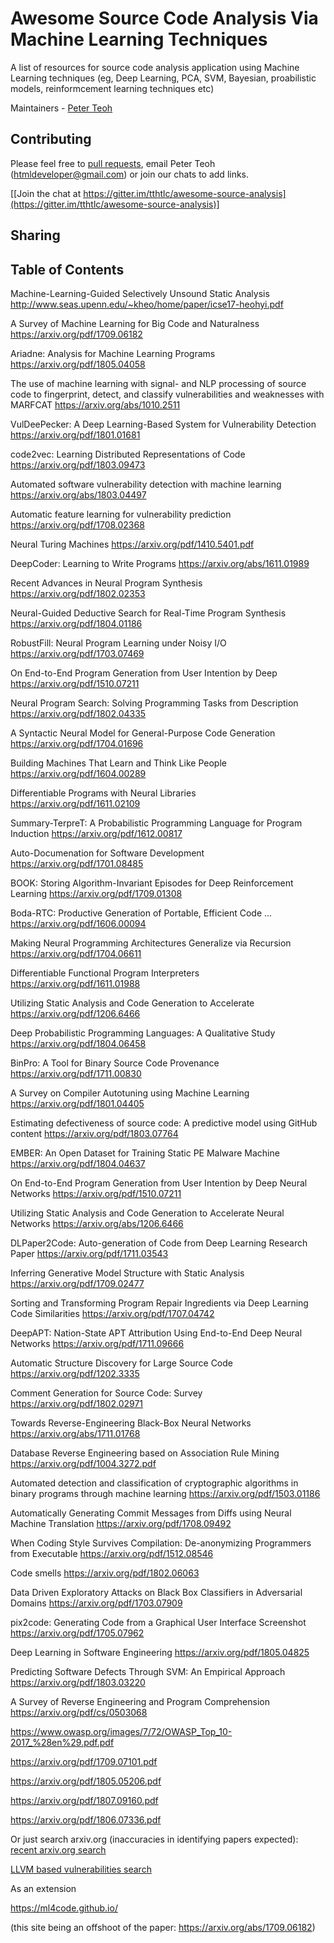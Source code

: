 # Awesome Source Code Analysis Via Machine Learning Techniques

A list of resources for source code analysis application using Machine Learning techniques (eg, Deep Learning, PCA, SVM, Bayesian, proabilistic models, reinformcement learning techniques etc)

Maintainers - [Peter Teoh](https://github.com/tthtlc)

## Contributing
Please feel free to [pull requests](https://github.com/tthtlc/awesome-source-analysis/pulls), email Peter Teoh (htmldeveloper@gmail.com) or join our chats to add links.

[[Join the chat at https://gitter.im/tthtlc/awesome-source-analysis](https://gitter.im/tthtlc/awesome-source-analysis)]

## Sharing
## Table of Contents

Machine-Learning-Guided Selectively Unsound Static Analysis
http://www.seas.upenn.edu/~kheo/home/paper/icse17-heohyi.pdf

A Survey of Machine Learning for Big Code and Naturalness 
https://arxiv.org/pdf/1709.06182

Ariadne: Analysis for Machine Learning Programs 
https://arxiv.org/pdf/1805.04058

The use of machine learning with signal- and NLP processing of source code to fingerprint, detect, and classify vulnerabilities and weaknesses with MARFCAT
https://arxiv.org/abs/1010.2511

VulDeePecker: A Deep Learning-Based System for Vulnerability Detection
https://arxiv.org/pdf/1801.01681

code2vec: Learning Distributed Representations of Code 
https://arxiv.org/pdf/1803.09473

Automated software vulnerability detection with machine learning
https://arxiv.org/abs/1803.04497

Automatic feature learning for vulnerability prediction
https://arxiv.org/pdf/1708.02368

Neural Turing Machines
https://arxiv.org/pdf/1410.5401.pdf

DeepCoder: Learning to Write Programs
https://arxiv.org/abs/1611.01989

Recent Advances in Neural Program Synthesis
https://arxiv.org/pdf/1802.02353

Neural-Guided Deductive Search for Real-Time Program Synthesis
https://arxiv.org/pdf/1804.01186

RobustFill: Neural Program Learning under Noisy I/O
https://arxiv.org/pdf/1703.07469

On End-to-End Program Generation from User Intention by Deep
https://arxiv.org/pdf/1510.07211

Neural Program Search: Solving Programming Tasks from Description
https://arxiv.org/pdf/1802.04335

A Syntactic Neural Model for General-Purpose Code Generation
https://arxiv.org/pdf/1704.01696

Building Machines That Learn and Think Like People
https://arxiv.org/pdf/1604.00289

Differentiable Programs with Neural Libraries
https://arxiv.org/pdf/1611.02109

Summary-TerpreT: A Probabilistic Programming Language for Program Induction
https://arxiv.org/pdf/1612.00817

Auto-Documenation for Software Development
https://arxiv.org/pdf/1701.08485

BOOK: Storing Algorithm-Invariant Episodes for Deep Reinforcement Learning
https://arxiv.org/pdf/1709.01308

Boda-RTC: Productive Generation of Portable, Efficient Code ...
https://arxiv.org/pdf/1606.00094

Making Neural Programming Architectures Generalize via Recursion
https://arxiv.org/pdf/1704.06611

Differentiable Functional Program Interpreters
https://arxiv.org/pdf/1611.01988

Utilizing Static Analysis and Code Generation to Accelerate
https://arxiv.org/pdf/1206.6466

Deep Probabilistic Programming Languages: A Qualitative Study
https://arxiv.org/pdf/1804.06458

BinPro: A Tool for Binary Source Code Provenance
https://arxiv.org/pdf/1711.00830

A Survey on Compiler Autotuning using Machine Learning
https://arxiv.org/pdf/1801.04405

Estimating defectiveness of source code: A predictive model using GitHub content
https://arxiv.org/pdf/1803.07764

EMBER: An Open Dataset for Training Static PE Malware Machine
https://arxiv.org/pdf/1804.04637

On End-to-End Program Generation from User Intention by Deep Neural Networks
https://arxiv.org/pdf/1510.07211

Utilizing Static Analysis and Code Generation to Accelerate Neural Networks
https://arxiv.org/abs/1206.6466

DLPaper2Code: Auto-generation of Code from Deep Learning Research Paper
https://arxiv.org/pdf/1711.03543

Inferring Generative Model Structure with Static Analysis
https://arxiv.org/pdf/1709.02477

Sorting and Transforming Program Repair Ingredients via Deep Learning Code Similarities
https://arxiv.org/pdf/1707.04742

DeepAPT: Nation-State APT Attribution Using End-to-End Deep Neural Networks
https://arxiv.org/pdf/1711.09666

Automatic Structure Discovery for Large Source Code
https://arxiv.org/pdf/1202.3335

Comment Generation for Source Code: Survey
https://arxiv.org/pdf/1802.02971

Towards Reverse-Engineering Black-Box Neural Networks
https://arxiv.org/abs/1711.01768

Database Reverse Engineering based on Association Rule Mining 
https://arxiv.org/pdf/1004.3272.pdf

Automated detection and classification of cryptographic algorithms in binary programs through machine learning
https://arxiv.org/pdf/1503.01186

Automatically Generating Commit Messages from Diffs using Neural Machine Translation
https://arxiv.org/pdf/1708.09492

When Coding Style Survives Compilation: De-anonymizing Programmers from Executable
https://arxiv.org/pdf/1512.08546

Code smells
https://arxiv.org/pdf/1802.06063

Data Driven Exploratory Attacks on Black Box Classifiers in Adversarial Domains
https://arxiv.org/pdf/1703.07909

pix2code: Generating Code from a Graphical User Interface Screenshot
https://arxiv.org/pdf/1705.07962

Deep Learning in Software Engineering
https://arxiv.org/pdf/1805.04825

Predicting Software Defects Through SVM: An Empirical Approach
https://arxiv.org/pdf/1803.03220

A Survey of Reverse Engineering and Program Comprehension
https://arxiv.org/pdf/cs/0503068

https://www.owasp.org/images/7/72/OWASP_Top_10-2017_%28en%29.pdf.pdf

https://arxiv.org/pdf/1709.07101.pdf

https://arxiv.org/pdf/1805.05206.pdf   

https://arxiv.org/pdf/1807.09160.pdf 

https://arxiv.org/pdf/1806.07336.pdf

Or just search arxiv.org (inaccuracies in identifying papers expected): [recent arxiv.org search](/summary_6dec2018.md)

[LLVM based vulnerabilities search](/summary_llvm_source6dec2018.md)

As an extension

https://ml4code.github.io/ 

(this site being an offshoot of the paper: https://arxiv.org/abs/1709.06182)
